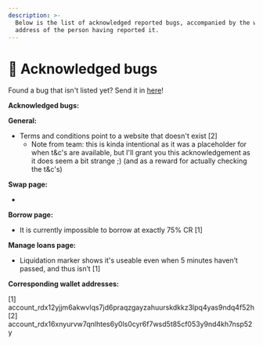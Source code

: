 ```yaml
---
description: >-
  Below is the list of acknowledged reported bugs, accompanied by the wallet
  address of the person having reported it.
---
```


# 🐞 Acknowledged bugs

Found a bug that isn't listed yet? Send it in [here](https://docs.google.com/forms/d/e/1FAIpQLSdh4-J6LsVaROk1C3GwkSRg2oqTvdmEGUWOUFmNd4oX2jI0Tg/viewform)!

**Acknowledged bugs:**

**General:**

* Terms and conditions point to a website that doesn't exist \[2]
  * Note from team: this is kinda intentional as it was a placeholder for when t\&c's are available, but I'll grant you this acknowledgement as it does seem a bit strange ;) (and as a reward for actually checking the t\&c's)

**Swap page:**

*

**Borrow page:**

* It is currently impossible to borrow at exactly 75% CR \[1]

**Manage loans page:**

* Liquidation marker shows it's useable even when 5 minutes haven’t passed, and thus isn’t \[1]



**Corresponding wallet addresses:**

\[1]  account\_rdx12yjjm6akwvlqs7jd6praqzgayzahuurskdkkz3lpq4yas9ndq4f52h\
\[2] account\_rdx16xnyurvw7qnlhtes6y0ls0cyr6f7wsd5t85cf053y9nd4kh7nsp52y
